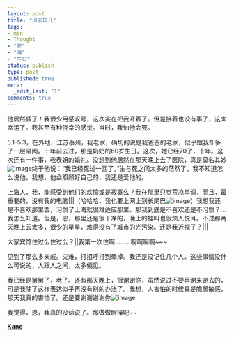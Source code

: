 ```yaml
---
layout: post
title: "出去玩儿"
tags:
- msn
- Thought
- "家"
- "海"
- "生日"
status: publish
type: post
published: true
meta:
  _edit_last: "1"
comments: true
---
```

他居然昏了！我很少用感叹号，这次实在把我吓着了。但是接着也没有事了，这太幸运了。我甚至有种侥幸的感觉。当时，我怕他会死。

5.1-5.3，在外地，江苏泰州，我老家，确切的说是我爸爸的老家，似乎跟我却多了一层隔阂。十年前去过，那是奶奶的60岁生日。这次，她已经70了，十年。这次还有一件事，我表姐的婚礼。没想到他居然在那天晚上去了医院，真是莫名其妙![image](http://spaces.msn.com/mmm2005-04-13_18.20/RTE/emoticons/smile_baringteeth.gif)终于他说：“我已经死过一回了。”生与死之间太多的茫然了，我不知道怎么说他。我想，他会照顾好自己的，我还是爱他的。

上海人，我，能感受到他们的欢愉或是寂寞么？我在那里只觉荒凉单调，而且，最重要的，没有我的电脑|||（哈哈哈，我也要上网上到长尾巴![image](http://spaces.msn.com/mmm2005-04-13_18.20/RTE/emoticons/smile_tongue.gif)）我想我还是不喜欢那里罢，习惯了上海就很难适应那里。那我到底是不喜欢还是不习惯？...我怎么知道。但是，恩，那里还是很干净的，晚上的蛙叫也很烦人悦耳。不过那两天晚上云太多，很少的星星，难得没有了城市的光污染。还是我近视了？|||

大家宾馆住过么住过么？||我第一次住啊.........啊啊啊啊~~~

见到了那么多亲戚。灾难，打招呼打到晕掉。我还是没记住几个人。这些事情没什么可说的，人跟人之间，太多偏见。

我已经是舅舅了，老了。还有那天晚上，很谢谢你，虽然说过不要再谢来谢去的，可是我除了这样表达似乎再没有别的办法了。我想，人害怕的时候真是脆弱敏感，那天我真的害怕了。还是要谢谢谢谢你![image](http://spaces.msn.com/mmm2005-04-13_18.20/RTE/emoticons/smile_teeth.gif)

我觉得，恩，我真的没话说了。那做做眼操吧~~

**[Kane](mailto:kaneks@hotmail.com)**

